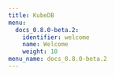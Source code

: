 ```yaml
---
title: KubeDB
menu:
  docs_0.8.0-beta.2:
    identifier: welcome
    name: Welcome
    weight: 10
menu_name: docs_0.8.0-beta.2
---
```


